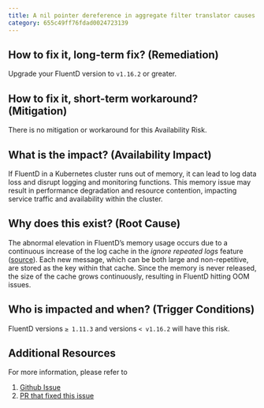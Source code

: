 ```yaml
---
title: A nil pointer dereference in aggregate filter translator causes Gloo Edge pods to restart (COPY)
category: 655c49ff76fdad0024723139
---
```


## How to fix it, long-term fix? (Remediation)

Upgrade your FluentD version to `v1.16.2` or greater.

## How to fix it, short-term workaround? (Mitigation)

There is no mitigation or workaround for this Availability Risk.

## What is the impact? (Availability Impact)

If FluentD in a Kubernetes cluster runs out of memory, it can lead to log data loss and disrupt logging and monitoring functions. This memory issue may result in performance degradation and resource contention, impacting service traffic and availability within the cluster.

## Why does this exist? (Root Cause)

The abnormal elevation in FluentD’s memory usage occurs due to a continuous increase of the log cache in the _ignore repeated logs_ feature ([source](https://github.com/fluent/fluentd/blob/0a6d706a9cee5882d751b2cc6169696709df0134/lib/fluent/log.rb#L480)). Each new message, which can be both large and non-repetitive, are stored as the key within that cache. Since the memory is never released, the size of the cache grows continuously, resulting in FluentD hitting OOM issues. 

## Who is impacted and when? (Trigger Conditions)

FluentD versions `≥ 1.11.3` and versions `< v1.16.2` will have this risk.

## Additional Resources

For more information, please refer to 

1. [Github Issue](https://github.com/fluent/fluentd/issues/4174)
2. [PR that fixed this issue](https://github.com/fluent/fluentd/pull/4229/files)